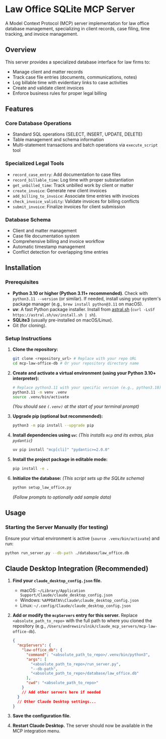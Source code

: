 # Law Office SQLite MCP Server

A Model Context Protocol (MCP) server implementation for law office database management, specializing in client records, case filing, time tracking, and invoice management.

## Overview

This server provides a specialized database interface for law firms to:
- Manage client and matter records
- Track case file entries (documents, communications, notes)
- Log billable time with evidentiary links to case activities
- Create and validate client invoices
- Enforce business rules for proper legal billing

## Features

### Core Database Operations
- Standard SQL operations (SELECT, INSERT, UPDATE, DELETE)
- Table management and schema information
- Multi-statement transactions and batch operations via `execute_script` tool

### Specialized Legal Tools
- `record_case_entry`: Add documentation to case files
- `record_billable_time`: Log time with proper substantiation
- `get_unbilled_time`: Track unbilled work by client or matter
- `create_invoice`: Generate new client invoices
- `add_billing_to_invoice`: Associate time entries with invoices
- `check_invoice_validity`: Validate invoices for billing conflicts
- `submit_invoice`: Finalize invoices for client submission

### Database Schema
- Client and matter management
- Case file documentation system
- Comprehensive billing and invoice workflow
- Automatic timestamp management
- Conflict detection for overlapping time entries

## Installation

### Prerequisites
- **Python 3.10 or higher (Python 3.11+ recommended)**. Check with `python3.11 --version` (or similar). If needed, install using your system's package manager (e.g., `brew install python@3.11` on macOS).
- **uv**: A fast Python package installer. Install from [astral.sh](https://astral.sh/uv#installation) (`curl -LsSf https://astral.sh/uv/install.sh | sh`).
- **SQLite3** (usually pre-installed on macOS/Linux).
- Git (for cloning).

### Setup Instructions

1.  **Clone the repository:**
    ```bash
    git clone <repository_url> # Replace with your repo URL
    cd mcp-law-office-db # Or your repository directory name
    ```

2.  **Create and activate a virtual environment (using your Python 3.10+ interpreter):**
    ```bash
    # Replace python3.11 with your specific version (e.g., python3.10)
    python3.11 -m venv .venv
    source .venv/bin/activate
    ```
    *(You should see `(.venv)` at the start of your terminal prompt)*

3.  **Upgrade pip (optional but recommended):**
    ```bash
    python3 -m pip install --upgrade pip
    ```

4.  **Install dependencies using `uv`:**
    *(This installs `mcp` and its extras, plus `pydantic`)*
    ```bash
    uv pip install "mcp[cli]" "pydantic>=2.0.0"
    ```

5.  **Install the project package in editable mode:**
    ```bash
    pip install -e .
    ```

6.  **Initialize the database:**
    *(This script sets up the SQLite schema)*
    ```bash
    python setup_law_office.py
    ```
    *(Follow prompts to optionally add sample data)*

## Usage

### Starting the Server Manually (for testing)
Ensure your virtual environment is active (`source .venv/bin/activate`) and run:
```bash
python run_server.py --db-path ./database/law_office.db
````

## Claude Desktop Integration (Recommended)

1.  **Find your `claude_desktop_config.json` file.**
    * macOS: `~/Library/Application Support/Claude/claude_desktop_config.json`
    * Windows: `%APPDATA%\Claude\claude_desktop_config.json`
    * Linux: `~/.config/Claude/claude_desktop_config.json`

2.  **Add or modify the `mcpServers` entry for this server.** Replace `<absolute_path_to_repo>` with the full path to where you cloned the repository (e.g., `/Users/andrewsirulnik/claude_mcp_servers/mcp-law-office-db`).

    ```json
    {
      "mcpServers": {
        "law-office_db": {
          "command": "<absolute_path_to_repo>/.venv/bin/python3",
          "args": [
            "<absolute_path_to_repo>/run_server.py",
            "--db-path",
            "<absolute_path_to_repo>/database/law_office.db"
          ],
          "cwd": "<absolute_path_to_repo>"
        }
        // Add other servers here if needed
      }
      // Other Claude Desktop settings...
    }
    ```

3.  **Save the configuration file.**

4.  **Restart Claude Desktop.** The server should now be available in the MCP integration menu.